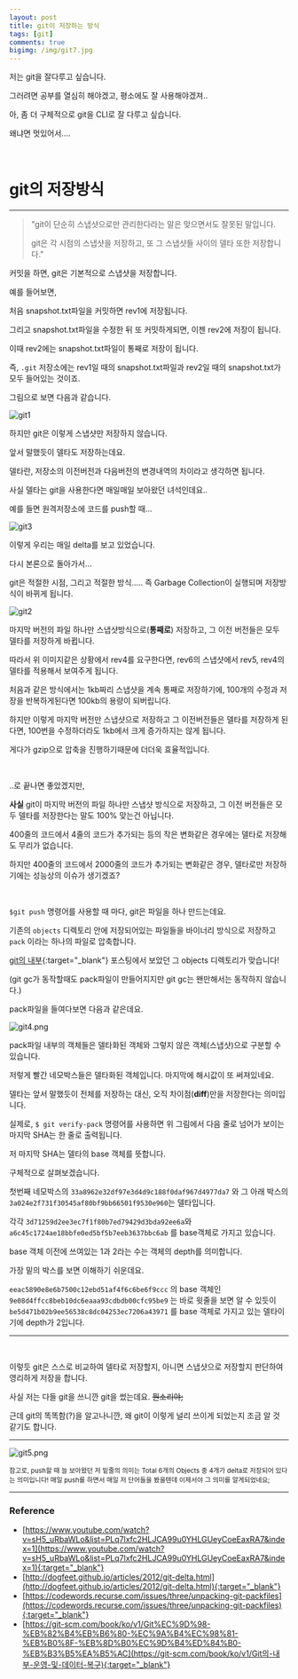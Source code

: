 ```yaml
---
layout: post
title: git이 저장하는 방식
tags: [git]
comments: true
bigimg: /img/git7.jpg
---
```


저는 git을 잘다루고 싶습니다.

그러려면 공부를 열심히 해야겠고, 평소에도 잘 사용해야겠져..

아, 좀 더 구체적으로 git을 CLI로 잘 다루고 싶습니다.

왜냐면 멋있어서....

<br />

# git의 저장방식

---

> "git이 단순히 스냅샷으로만 관리한다라는 말은 맞으면서도 잘못된 말입니다.
>
> git은 각 시점의 스냅샷을 저장하고, 또 그 스냅샷들 사이의 델타 또한 저장합니다."

  

커밋을 하면, git은 기본적으로 스냅샷을 저장합니다.

예를 들어보면,

처음 snapshot.txt파일을 커밋하면 rev1에 저장됩니다.

그리고 snapshot.txt파일을 수정한 뒤 또 커밋하게되면, 이젠 rev2에 저장이 됩니다.

이때 rev2에는 snapshot.txt파일이 통째로 저장이 됩니다.

즉, `.git` 저장소에는 rev1일 때의 snapshot.txt파일과 rev2일 때의 snapshot.txt가 모두 들어있는 것이죠.

그림으로 보면 다음과 같습니다.

![git1](../img/git1.png)



하지만 git은 이렇게 스냅샷만 저장하지 않습니다.

앞서 말했듯이 델타도 저장하는데요.

델타란, 저장소의 이전버전과 다음버전의 변경내역의 차이라고 생각하면 됩니다.

사실 델타는 git을 사용한다면 매일매일 보아왔던 녀석인데요.. 

예를 들면 원격저장소에 코드를 push할 때… 

![git3](../img/git3.png)

이렇게 우리는 매일 delta를 보고 있었습니다.

다시 본론으로 돌아가서...

git은 적절한 시점, 그리고 적절한 방식..... 즉 Garbage Collection이 실행되며 저장방식이 바뀌게 됩니다.

![git2](../img/git2.png)



마지막 버전의 파일 하나만 스냅샷방식으로(**통째로**) 저장하고, 그 이전 버전들은 모두 델타를 저장하게 바뀝니다.

따라서 위 이미지같은 상황에서 rev4를 요구한다면, rev6의 스냅샷에서 rev5, rev4의 델타를 적용해서 보여주게 됩니다.



처음과 같은 방식에서는 1kb짜리 스냅샷을 계속 통째로 저장하기에, 100개의 수정과 저장을 반복하게된다면 100kb의 용량이 되버립니다.

하지만 이렇게 마지막 버전만 스냅샷으로 저장하고 그 이전버전들은 델타를 저장하게 된다면, 100번을 수정하더라도 1kb에서 크게 증가하지는 않게 됩니다.

게다가 gzip으로 압축을 진행하기때문에 더더욱 효율적입니다.

<br />

..로 끝나면 좋았겠지만,

**사실** git이 마지막 버전의 파일 하나만 스냅샷 방식으로 저장하고, 그 이전 버전들은 모두 델타를 저장한다는 말도 100% 맞는건 아닙니다.

400줄의 코드에서 4줄의 코드가 추가되는 등의 작은 변화같은 경우에는 델타로 저장해도 무리가 없습니다.

하지만 400줄의 코드에서 2000줄의 코드가 추가되는 변화같은 경우, 델타로만 저장하기에는 성능상의 이슈가 생기겠죠?

<br />

`$git push` 명령어를 사용할 때 마다, git은 파일을 하나 만드는데요.

기존의 `objects` 디렉토리 안에 저장되어있는 파일들을 바이너리 방식으로 저장하고 `pack` 이라는 하나의 파일로 압축합니다.

[git의 내부](https://junwoo45.github.io/2019-07-07-git의내부/){:target="_blank"} 포스팅에서 보았던 그 objects 디렉토리가 맞습니다!

(git gc가 동작할때도 pack파일이 만들어지지만 git gc는 왠만해서는 동작하지 않습니다.)

pack파일을 들여다보면 다음과 같은데요.

![git4.png](../img/git4.png)

pack파일 내부의 객체들은 델타화된 객체와 그렇지 않은 객체(스냅샷)으로 구분할 수 있습니다.

저렇게 빨간 네모박스들은 델타화된 객체입니다. 마지막에 해시값이 또 써져있네요.

델타는 앞서 말했듯이 전체를 저장하는 대신, 오직 차이점(**diff**)만을 저장한다는 의미입니다.

실제로, `$ git verify-pack` 명령어를 사용하면 위 그림에서 다음 줄로 넘어가 보이는 마지막 SHA는 한 줄로 출력됩니다.

저 마지막 SHA는 델타의 base 객체를 뜻합니다.



구체적으로 살펴보겠습니다.

첫번째 네모박스의 `33a8962e32df97e3d4d9c188f0daf967d4977da7` 와 그 아래 박스의 `3a024e2f731f30545af80bf9bb66501f9530e960`는 델타입니다.

각각 `3d71259d2ee3ec7f1f80b7ed79429d3bda92ee6a`와 `a6c45c1724ae18bbfe0ed5bf5b7eeb3637bbc6ab` 를 base객체로 가지고 있습니다.

base 객체 이전에 쓰여있는 1과 2라는 수는 객체의 depth를 의미합니다.

가장 밑의 박스를 보면 이해하기 쉬운데요.

`eeac5890e8e6b7500c12ebd51af4f6c6be6f9ccc` 의 base 객체인 `9e08d4ffcc8beb10dc6eaaa93cdbdb00cfc95be9` 는 바로 윗줄을 보면 알 수 있듯이  `be5d471b02b9ee56538c8dc04253ec7206a43971` 를 base 객체로 가지고 있는 델타이기에 depth가 2입니다.

---
<br />

이렇듯 git은 스스로 비교하여 델타로 저장할지, 아니면 스냅샷으로 저장할지 판단하여 영리하게 저장을 합니다.

사실 저는 다들 git을 쓰니깐 git을 썼는데요. ~~뭔소리야;~~

근데 git의 똑똑함(?)을 알고나니깐, 왜 git이 이렇게 널리 쓰이게 되었는지 조금 알 것 같기도 합니다.



---

![git5.png](../img/git5.png)

<small>참고로, push할 때 늘 보아왔던 저 밑줄의 의미는 Total 6개의 Objects 중 4개가 delta로 저장되어 있다는 의미입니다! 매일 push를 하면서 매일 저 단어들을 봤을텐데 이제서야 그 의미를 알게되었네요;</small>

---



### Reference

- [https://www.youtube.com/watch?v=sH5_uRbaWLo&list=PLq7lxfc2HLJCA99u0YHLGUeyCoeEaxRA7&index=1](https://www.youtube.com/watch?v=sH5_uRbaWLo&list=PLq7lxfc2HLJCA99u0YHLGUeyCoeEaxRA7&index=1){:target="_blank"}
- [http://dogfeet.github.io/articles/2012/git-delta.html](http://dogfeet.github.io/articles/2012/git-delta.html){:target="_blank"}
- [https://codewords.recurse.com/issues/three/unpacking-git-packfiles](https://codewords.recurse.com/issues/three/unpacking-git-packfiles){:target="_blank"}
- [https://git-scm.com/book/ko/v1/Git%EC%9D%98-%EB%82%B4%EB%B6%80-%EC%9A%B4%EC%98%81-%EB%B0%8F-%EB%8D%B0%EC%9D%B4%ED%84%B0-%EB%B3%B5%EA%B5%AC](https://git-scm.com/book/ko/v1/Git의-내부-운영-및-데이터-복구){:target="_blank"}



